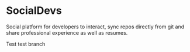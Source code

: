 # SocialDevs
Social platform for developers to interact, sync repos directly from git and share professional experience as well as resumes. 


Test test branch
